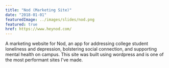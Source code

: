 ```yaml
---
title: "Nod (Marketing Site)"
date: "2018-01-01"
featuredImage: ../images/slides/nod.png
featured: true
href: https://www.heynod.com/
---
```

A marketing website for Nod, an app for addressing college student loneliness and depression, bolstering social connection, and supporting mental health on campus. This site was built using wordpress and is one of the most performant sites I've made.
